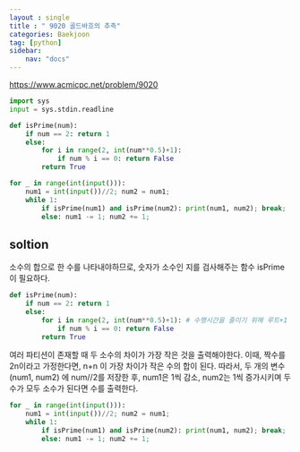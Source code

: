 ```yaml
---
layout : single
title : " 9020 골드바흐의 추측"
categories: Baekjoon
tag: [python]
sidebar:
    nav: "docs"
---
```


<a href = "https://www.acmicpc.net/problem/9020">https://www.acmicpc.net/problem/9020</a>

```python
import sys
input = sys.stdin.readline

def isPrime(num):
    if num == 2: return 1
    else:
        for i in range(2, int(num**0.5)+1):
            if num % i == 0: return False
        return True

for _ in range(int(input())):
    num1 = int(input())//2; num2 = num1;
    while 1:
        if isPrime(num1) and isPrime(num2): print(num1, num2); break;
        else: num1 -= 1; num2 += 1;

```

## soltion

소수의 합으로 한 수를 나타내야하므로, 숫자가 소수인 지를 검사해주는 함수 isPrime이 필요하다.

```python
def isPrime(num): 
    if num == 2: return 1
    else:
        for i in range(2, int(num**0.5)+1): # 수행시간을 줄이기 위해 루트+1 로 범위 설정
            if num % i == 0: return False
        return True
```
여러 파티션이 존재할 때 두 소수의 차이가 가장 작은 것을 출력해야한다. 이때, 짝수를 2n이라고 가정한다면, n+n 이 가장 차이가 작은 수의 합이 된다. 따라서, 두 개의 변수 (num1, num2) 에 num//2를 저장한 후, num1은 1씩 감소,  num2는 1씩 증가시키며 두 수가 모두 소수가 된다면 수를 출력한다.

```python
for _ in range(int(input())):
    num1 = int(input())//2; num2 = num1;
    while 1:
        if isPrime(num1) and isPrime(num2): print(num1, num2); break;
        else: num1 -= 1; num2 += 1;
```
